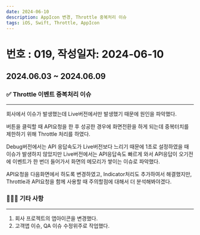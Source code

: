```yaml
---
date: 2024-06-10
description: AppIcon 변경, Throttle 중복처리 이슈
tags: iOS, Swift, Throttle, AppIcon
---
```

# 번호 : 019, 작성일자: 2024-06-10

## 2024.06.03 ~ 2024.06.09
### ✅ Throttle 이벤트 중복처리 이슈

---

회사에서 이슈가 발생했는데 Live버전에서만 발생했기 때문에 원인을 파악했다.

버튼을 클릭할 때 API요청을 한 후 성공한 경우에 화면전환을 하게 되는데 중복터치를 제한하기 위해 Throttle 처리를 하였다.

Debug버전에서는 API 응답속도가 Live버전보다 느리기 때문에 1초로 설정하였을 때 이슈가 발생하지 않았지만 Live버전에서는 API응답속도 빠르게 와서 API응답이 오기전에 이벤트가 한 번더 들어가서 화면의 메모리가 쌓이는 이슈로 파악했다.

API요청을 다음화면에서 하도록 변경하였고, Indicator처리도 추가하여서 해결했지만, Throttle과 API요청을 함께 사용할 때 주의할점에 대해서 더 분석해봐야겠다.

### 🙋🏻‍♂️ 기타 사항

---

1. 회사 프로젝트의 앱아이콘을 변경했다.
2. 고객앱 이슈, QA 이슈 수정위주로 작업했다.
